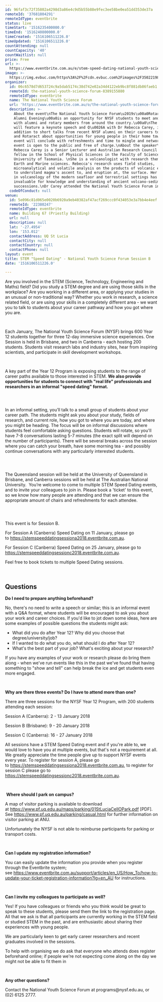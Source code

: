 ```yaml
---
id: 96faf3c72f35802a4298d3a86e4c9d5b55b88e9fec3ee58be0ea51dd353de37a
remoteId: '37681804291'
remoteIdType: eventbrite
status: live
timeStart: '1516235400000.0'
timeEnd: '1516240800000.0'
timeCreated: '1516106511226.0'
timeUpdated: '1516106511226.0'
countAttending: null
countCapacity: '40'
countWaitlist: null
price: Free
url: >-
  https://www.eventbrite.com.au/e/stem-speed-dating-national-youth-science-forum-session-b-registration-37681804291?aff=ebapi
image: >-
  https://img.evbuc.com/https%3A%2F%2Fcdn.evbuc.com%2Fimages%2F35022198%2F129918502765%2F1%2Foriginal.jpg?s=4f46fa8d57e93131769201ccf8da0280
organizer:
  id: 06c6578d7d653724c9a5dab5174c38d742e02a34d4122eb9bc8f881db86faeb1
  remoteId: the-national-youth-science-forum-8389155880
  remoteIdType: eventbrite
  name: The National Youth Science Forum
  url: 'https://www.eventbrite.com.au/o/the-national-youth-science-forum-8389155880'
  description: >-
    About the event\nThe National Youth Science Forum\u2019s\u00a0Rotary \u0026
    Alumni Evening\u00a0is an opportunity for NYSF students to meet and network
    with alumni and rotary members from around the country.\u00a0\nThe evening
    will feature a keynote speech and Q\u0026A with Dr Rebecca Carey, in
    addition to short talks from recent NYSF alumni on their careers to date,
    and Rotaract about opportunities for young people in their home towns.\nThe
    event will conclude with refreshments and time to mingle and network.\nThis
    event is open to the public and free of charge.\nAbout the speaker\nDr
    Rebecca Carey is a Senior Lecturer and Australian Research Council DECRA
    fellow in the School of Physical Sciences in the Faculty of Science at the
    University of Tasmania. \nShe is a volcanologist with research themes in
    Earth and Marine sciences. Rebecca's research uses field studies,
    microanalytical and volatile analysis on the products of volcanic eruptions
    to understand magma's ascent to, and eruption at, the surface. Her expertise
    in volcanology of the modern seafloor and terrestrial settings has proven
    invaluable for knowledge and understanding of ancient volcano-sedimentary
    successions.\nDr Carey attended the National Youth Science Forum in 1997.
  codeOfConduct: null
venue:
  id: 5e096c81d065e0020b6920a9eb40382af47acf269ccc0f434053e3a7bb4e4eef
  remoteId: '22380247'
  remoteIdType: eventbrite
  name: Building 67 (Priestly Building)
  url: null
  description: null
  lat: '-27.4954'
  lon: '153.012'
  contactAddress: UQ St Lucia
  contactCity: null
  contactCountry: null
  contactPhone: null
layout: event
title: STEM "Speed Dating" - National Youth Science Forum Session B
date: '1516106511226.0'

---
```

<P>Are you involved in the STEM (Science, Technology, Engineering and Maths) field? Did you study a STEM degree and are using those skills in the workplace? Are you working in a different area, or applying your studies in an unusual or non-traditional way? Whether you work in research, a science related field, or are using your skills in a completely different area - we want you to talk to students about your career pathway and how you got where you are.</P>
<P><BR></P>
<P>Each January, The National Youth Science Forum (NYSF) brings 600 Year 12 students together for three 12-day immersive science experiences<SPAN>. One Session is held in Brisbane<SPAN>, and two in Canberra - each hosting 200 students</SPAN>. </SPAN>Students visit research labs and industry sites, hear from inspiring scientists, and participate in skill development workshops. </P>
<P><BR></P>
<P>A key part of the Year 12 Program is exposing students to the range of career paths available to those interested in STEM. <STRONG>We also provide opportunities for students to connect with "real life" professionals and researchers in an informal "speed dating" format.</STRONG></P>
<P><BR></P>
<DIV CLASS="page" TITLE="Page 1">
<DIV CLASS="section">
<DIV CLASS="layoutArea">
<DIV CLASS="column">
<P>In an informal setting, you’ll talk to a small group of students about your career path. The students might ask you about your study, fields of research, and current role, how you got to where you are today, and where you might be heading. The focus will be on informal discussions where students feel comfortable asking questions. Students will rotate, so you'll have 7-8 conversations lasting 5-7 minutes (the exact split will depend on the number of participants). There will be several breaks across the session where you can catch your breath, have some morning tea - and possibly continue conversations with any particularly interested students.</P>
<P><BR></P>
<DIV CLASS="page" TITLE="Page 1">
<DIV CLASS="section">
<DIV CLASS="layoutArea">
<DIV CLASS="column">
<P><SPAN>The Queensland session will be held at the University of Queensland in Brisbane, and</SPAN> Canberra sessions will be held at The Australian National University.  You’re welcome to come to multiple STEM Speed Dating events, and to invite your colleagues to join in. Please book a 'ticket' to this event, so we know how many people are attending and that we can ensure the appropriate amount of chairs and refreshments for each attendee.</P>
<P><BR></P>
<DIV CLASS="page" TITLE="Page 1">
<DIV CLASS="section">
<DIV CLASS="layoutArea">
<DIV CLASS="column">
<P><SPAN>This event is for Session B.</SPAN></P>
<P><SPAN><SPAN>For Session A (Canberra) Speed Dating on 11 January, please go to </SPAN><A HREF="https://stemspeeddatingsessiona2018.eventbrite.com.au" TARGET="_blank" REL="noopener noreferrer noopener noreferrer">https://stemspeeddatingsessiona2018.eventbrite.com.au</A><SPAN>.</SPAN> </SPAN></P>
<P>For Session C (Canberra) Speed Dating on 25 January, please go to <A HREF="https://stemspeeddatingsessionc2018.eventbrite.com.au" TARGET="_blank" REL="noopener noreferrer noopener noreferrer">https://stemspeeddatingsessionc2018.eventbrite.com.au</A>.</P>
<P>Feel free to book tickets to multiple Speed Dating sessions. </P>
<P><BR></P>
<H2><STRONG>Questions</STRONG></H2>
<P><STRONG>Do I need to prepare anything beforehand?</STRONG></P>
<P>No, there's no need to write a speech or similar; this is an informal event with a Q&A format, where students will be encouraged to ask you about your work and career choices. If you'd like to jot down some ideas, here are some examples of possible questions the students might ask:</P>
<UL>
<LI>What did you do after Year 12? Why did you choose that degree/university/job?</LI>
<LI>If I wanted to do what you do, what should I do after Year 12?</LI>
<LI>What's the best part of your job? What's exciting about your research?</LI>
</UL>
<P>If you have any examples of your work or research please do bring them along - when we've run events like this in the past we've found that having something to "show and tell" can help break the ice and get students even more engaged.</P>
<P><BR></P>
<P><STRONG>Why are there three events? Do I have to attend more than one?<BR></STRONG></P>
<P>There are three sessions for the NYSF Year 12 Program, <SPAN>with 200 students attending each session</SPAN>:</P>
<P>Session A (Canberra): 2 - 13 January 2018</P>
<P><SPAN>Session B (Brisbane): <SPAN>9 - 20 January 2018</SPAN></SPAN></P>
<P><SPAN><SPAN>Session C (Canberra): <SPAN>16 - 27 January 2018</SPAN></SPAN></SPAN></P>
<P>All sessions have a STEM Speed Dating event and if you're able to, we would love to have you at multiple events, but that's not a requirement at all. We greatly appreciate the time people give up to support NYSF events every year. To register for session A, please go to <A HREF="https://stemspeeddatingsessiona2018.eventbrite.com.au" TARGET="_blank" REL="noopener noreferrer noopener noreferrer">https://stemspeeddatingsessiona2018.eventbrite.com.au</A>, to register for session C please go to <A HREF="https://stemspeeddatingsessionc2018.eventbrite.com.au" TARGET="_blank" REL="noopener noreferrer noopener noreferrer">https://stemspeeddatingsessionc2018.eventbrite.com.au</A>. </P>
<P><BR></P>
<P> <STRONG>Where should I park on campus?<BR></STRONG></P>
<P>A map of visitor parking is available to download at <A HREF="https://www.pf.uq.edu.au/maps/parking/01StLuciaCellOPark.pdf" TARGET="_blank" REL="noreferrer noopener nofollow noopener noreferrer nofollow">https://www.pf.uq.edu.au/maps/parking/01StLuciaCellOPark.pdf</A> [PDF]. See <A HREF="https://www.pf.uq.edu.au/parking/casual.html" TARGET="_blank" REL="noreferrer noopener nofollow noopener noreferrer nofollow">https://www.pf.uq.edu.au/parking/casual.html</A> for further information on visitor parking at ANU.</P>
<P>Unfortunately the NYSF is not able to reimburse participants for parking or transport costs.</P>
<P><BR></P>
<P><STRONG>Can I update my registration information?</STRONG></P>
<P>You can easily update the information you provide when you register through the Eventbrite system; see <A HREF="https://www.eventbrite.com.au/support/articles/en_US/How_To/how-to-update-your-ticket-registration-information?lg=en_AU" TARGET="_blank" REL="noopener noreferrer noopener noreferrer">https://www.eventbrite.com.au/support/articles/en_US/How_To/how-to-update-your-ticket-registration-information?lg=en_AU</A> for instructions.</P>
<P><BR></P>
<P><STRONG>Can I invite my colleagues to participate as well?</STRONG></P>
<P>Yes! If you have colleagues or friends who you think would be great to speak to these students, please send them the link to the registration page. All that we ask is that all participants are currently working in the STEM field or studied STEM in the past, and are enthusiastic about sharing their experiences with young people.</P>
<P>We are particularly keen to get early career researchers and recent graduates involved in the sessions.</P>
<P>To help with organising we do ask that everyone who attends does register beforehand online; if people we're not expecting come along on the day we might not be able to fit them in</P>
<P><BR></P>
<P><STRONG>Any other questions?<BR></STRONG></P>
<P>Contact the National Youth Science Forum at programs@nysf.edu.au, or (02) 6125 2777.</P>
</DIV>
</DIV>
</DIV>
</DIV>
</DIV>
</DIV>
</DIV>
</DIV>
</DIV>
</DIV>
</DIV>
</DIV>
